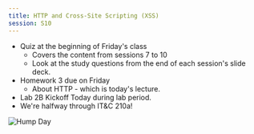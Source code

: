 ```yaml
---
title: HTTP and Cross-Site Scripting (XSS)
session: S10
---
```

* Quiz at the beginning of Friday's class
    * Covers the content from sessions 7 to 10
    * Look at the study questions from the end of each session's slide deck.
* Homework 3 due on Friday
    * About HTTP - which is today's lecture.
* Lab 2B Kickoff Today during lab period.
* We're halfway through IT&C 210a!

![Hump Day](images/humpday.png)